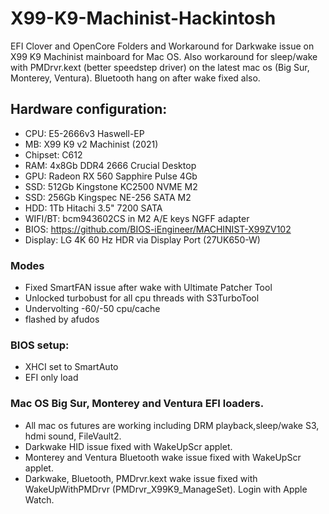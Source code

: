 # X99-K9-Machinist-Hackintosh
EFI Clover and OpenCore Folders and Workaround for Darkwake issue on X99 K9 Machinist mainboard for Mac OS. Also workaround for sleep/wake with PMDrvr.kext (better speedstep driver) on the latest mac os (Big Sur, Monterey, Ventura). Bluetooth hang on after wake fixed also.

## Hardware configuration:
* CPU: E5-2666v3 Haswell-EP
* MB: X99 K9 v2 Machinist (2021)
* Chipset: C612
* RAM: 4x8Gb DDR4 2666 Crucial Desktop
* GPU: Radeon RX 560 Sapphire Pulse 4Gb 
* SSD: 512Gb Kingstone KC2500 NVME M2
* SSD: 256Gb Kingspec NE-256 SATA M2
* HDD: 1Tb Hitachi 3.5" 7200 SATA
* WIFI/BT: bcm943602CS in M2 A/E keys NGFF adapter
* BIOS: https://github.com/BIOS-iEngineer/MACHINIST-X99ZV102
* Display: LG 4K 60 Hz HDR via Display Port (27UK650-W)

### Modes

* Fixed SmartFAN issue after wake with Ultimate Patcher Tool
* Unlocked turbobust for all cpu threads with S3TurboTool
* Undervolting -60/-50 cpu/cache
* flashed by afudos

### BIOS setup: 

* XHCI set to SmartAuto
* EFI only load

### Mac OS Big Sur, Monterey and Ventura EFI loaders.

* All mac os futures are working including DRM playback,sleep/wake S3, hdmi sound, FileVault2. 
* Darkwake HID issue fixed with WakeUpScr applet. 
* Monterey and Ventura Bluetooth wake issue fixed with WakeUpScr applet. 
* Darkwake, Bluetooth, PMDrvr.kext wake issue fixed with WakeUpWithPMDrvr (PMDrvr_X99K9_ManageSet). Login with Apple Watch.


